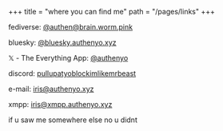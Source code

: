 +++
title = "where you can find me"
path = "/pages/links"
+++

fediverse: [@authen@brain.worm.pink](https://brain.worm.pink/authen)

bluesky: [@bluesky.authenyo.xyz](https://bsky.app/profile/bluesky.authenyo.xyz)

𝕏 - The Everything App: [@authenyo](https://x.com/authenyo)

discord: [pullupatyoblockimlikemrbeast](https://discord.com/users/1089177218976075817)

e-mail: [iris@authenyo.xyz](mailto:iris@authenyo.xyz)

xmpp: [iris@xmpp.authenyo.xyz](xmpp:iris@xmpp.authenyo.xyz)

if u saw me somewhere else no u didnt
